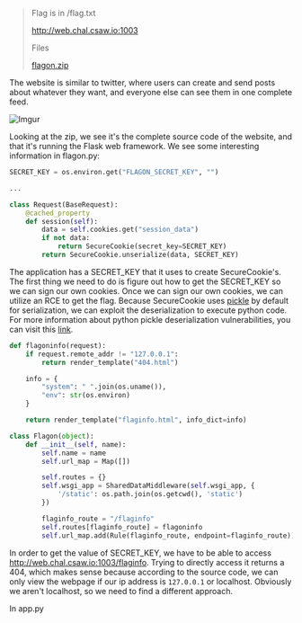 > Flag is in /flag.txt
> 
> http://web.chal.csaw.io:1003
> 
> Files
> 
> [flagon.zip](https://ctf.csaw.io/files/5d0977e48372db7e81cbf84752a4c511/flagon.zip)

The website is similar to twitter, where users can create and send posts about whatever they want, and everyone else can see them in one complete feed. 

![Imgur](https://i.imgur.com/KoROMvT.png)

Looking at the zip, we see it's the complete source code of the website, and that it's running the Flask web framework. We see some interesting information in flagon.py:

```python
SECRET_KEY = os.environ.get("FLAGON_SECRET_KEY", "")

...

class Request(BaseRequest):
    @cached_property
    def session(self):
        data = self.cookies.get("session_data")
        if not data:
            return SecureCookie(secret_key=SECRET_KEY)
        return SecureCookie.unserialize(data, SECRET_KEY)
```
The application has a SECRET_KEY that it uses to create SecureCookie's. The first thing we need to do is figure out how to get the SECRET_KEY so we can sign our own cookies. Once we can sign our own cookies, we can utilize an RCE to get the flag. Because SecureCookie uses [pickle](https://docs.python.org/3/library/pickle.html) by default for serialization, we can exploit the deserialization to execute python code. For more information about python pickle deserialization vulnerabilities, you can visit this [link](https://crowdshield.com/blog.php?name=exploiting-python-deserialization-vulnerabilities).

```python
def flagoninfo(request):
    if request.remote_addr != "127.0.0.1":
        return render_template("404.html")

    info = {
        "system": " ".join(os.uname()),
        "env": str(os.environ)
    }

    return render_template("flaginfo.html", info_dict=info)

class Flagon(object):
    def __init__(self, name):
        self.name = name
        self.url_map = Map([])

        self.routes = {}
        self.wsgi_app = SharedDataMiddleware(self.wsgi_app, {
            '/static': os.path.join(os.getcwd(), 'static')
        })

        flaginfo_route = "/flaginfo"
        self.routes[flaginfo_route] = flagoninfo
        self.url_map.add(Rule(flaginfo_route, endpoint=flaginfo_route))
````
In order to get the value of SECRET_KEY, we have to be able to access http://web.chal.csaw.io:1003/flaginfo. Trying to directly access it returns a 404, which makes sense because according to the source code, we can only view the webpage if our ip address is `127.0.0.1` or localhost. Obviously we aren't localhost, so we need to find a different approach.

In app.py
